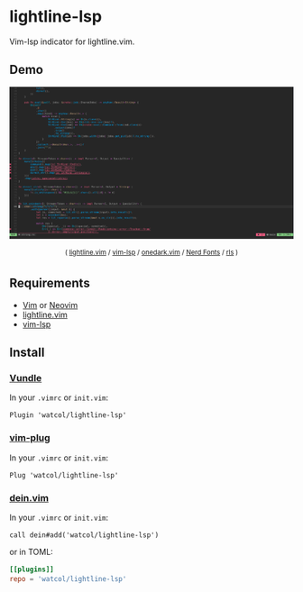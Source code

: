 # lightline-lsp
Vim-lsp indicator for lightline.vim.

## Demo
![Screenshot](screenshot.png)
<p align="center"><sup>(
<a href="https://github.com/itchyny/lightline.vim" target="_blank">lightline.vim</a>
/
<a href="https://github.com/prabirshrestha/vim-lsp" target="_blank">vim-lsp</a>
/
<a href="https://github.com/joshdick/onedark.vim" target="_blank">onedark.vim</a>
/
<a href="https://www.nerdfonts.com/" target="_blank">Nerd Fonts</a>
/
<a href="https://github.com/rust-lang/rls" target="_blank">rls</a>
)</sup></p>

## Requirements
- [Vim](https://github.com/vim/vim) or [Neovim](https://github.com/neovim/neovim)
- [lightline.vim](https://github.com/icthyny/lightline.vim)
- [vim-lsp](https://github.com/prabirshrestha/vim-lsp)

## Install
### [Vundle](https://github.com/VundleVim/Vundle.vim)
In your `.vimrc` or `init.vim`:
```vim
Plugin 'watcol/lightline-lsp'
```

### [vim-plug](https://github.com/junegunn/vim-plug)
In your `.vimrc` or `init.vim`:
```vim
Plug 'watcol/lightline-lsp'
```

### [dein.vim](https://github.com/Shougo/dein.vim)
In your `.vimrc` or `init.vim`:
```vim
call dein#add('watcol/lightline-lsp')
```
or in TOML:
```toml
[[plugins]]
repo = 'watcol/lightline-lsp'
```
